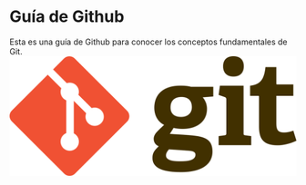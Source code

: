 # Guía de Github

Esta es una guía de Github para conocer los conceptos fundamentales de Git.
![image](1280px-Git-logo.svg.png)
